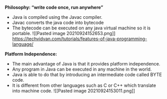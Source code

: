 **Philosophy: “write code once, run anywhere”**
* Java is compiled using the Javac compiler. 
* Javac converts the java code into bytecode 
* The bytecode can be executed on any java virtual machine so it is portable.
![[Pasted image 20210924152653.png]]
https://techvidvan.com/tutorials/features-of-java-programming-language/

**Platform Independence:**
* The main advantage of Java is that it provides platform independence. 
* Any program in Java can be executed in any machine in the world.
* Java is able to do that by introducing an intermediate code called BYTE code. 
* It is different from other languages such as C or C++ which translate into machine code.
![[Pasted image 20210924153011.png]]

